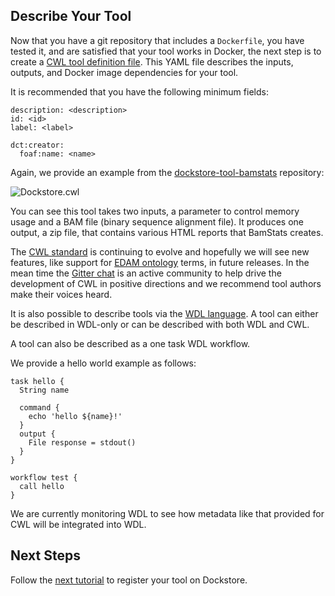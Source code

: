 ## Describe Your Tool

Now that you have a git repository that includes a `Dockerfile`, you have tested it, and are satisfied that your tool works in Docker, the next step is to create a [CWL tool definition file](http://www.commonwl.org/). This YAML file describes the inputs, outputs, and Docker image dependencies for your tool.

It is recommended that you have the following minimum fields:

    description: <description>
    id: <id>
    label: <label>
    
    dct:creator:
      foaf:name: <name>

Again, we provide an example from the [dockstore-tool-bamstats](https://github.com/briandoconnor/dockstore-tool-bamstats) repository:

![Dockstore.cwl](docs/cwl.png)

You can see this tool takes two inputs, a parameter to control memory usage and a BAM file (binary sequence alignment file).  It produces one output, a zip file, that contains various HTML reports that BamStats creates.

The [CWL standard](http://common-workflow-language.github.io/) is continuing to evolve and hopefully we will see new features, like support for [EDAM ontology](http://edamontology.org/page) terms, in future releases.  In the mean time the [Gitter chat](https://gitter.im/common-workflow-language/common-workflow-language) is an active community to help drive the development of CWL in positive directions and we recommend tool authors make their voices heard.

It is also possible to describe tools via the [WDL language](https://github.com/broadinstitute/wdl). A tool can either be described in WDL-only or can be described with both WDL and CWL.   

A tool can also be described as a one task WDL workflow.

We provide a hello world example as follows:

    task hello {
      String name
    
      command {
        echo 'hello ${name}!'
      }
      output {
        File response = stdout()
      }
    }
    
    workflow test {
      call hello
    }

We are currently monitoring WDL to see how metadata like that provided for CWL will be integrated into WDL.

## Next Steps

Follow the [next tutorial](docs/getting-started-with-dockstore) to register your tool on Dockstore.

